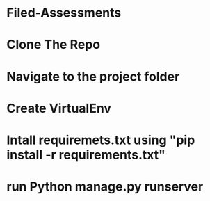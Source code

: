 # Filed-Assessments

# Clone The Repo
# Navigate to the project folder
# Create VirtualEnv
# Intall requiremets.txt using "pip install -r requirements.txt"
# run Python manage.py runserver
